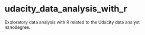# udacity_data_analysis_with_r
Exploratory data analysis with R related to the Udacity data analyst nanodegree.
